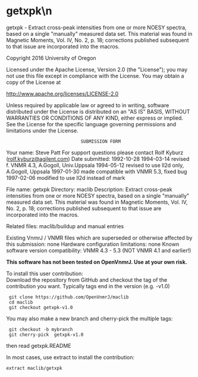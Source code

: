# getxpk\n
 getxpk - Extract cross-peak intensities from one or more NOESY spectra,
 based
 on a single "manually" measured data set. This material was found
 in Magnetic Moments, Vol. IV, No. 2, p. 18; corrections published
 subsequent to that issue are incorporated into the macros.

 Copyright 2016 University of Oregon

 Licensed under the Apache License, Version 2.0 (the "License");
 you may not use this file except in compliance with the License.
 You may obtain a copy of the License at

   http://www.apache.org/licenses/LICENSE-2.0

 Unless required by applicable law or agreed to in writing, software
 distributed under the License is distributed on an "AS IS" BASIS,
 WITHOUT WARRANTIES OR CONDITIONS OF ANY KIND, either express or implied.
 See the License for the specific language governing permissions and
 limitations under the License.

                                SUBMISSION FORM

Your name:              Steve Patt
                        For support questions please contact
                                Rolf Kyburz (rolf.kyburz@agilent.com)
Date submitted:         1992-10-28
                        1994-03-14 revised f. VNMR 4.3, A.Gogoll, Univ.Uppsala
                        1994-05-12 revised to use ll2d only, A.Gogoll, Uppsala
                        1997-01-30 made compatible with VNMR 5.3, fixed bug
                        1997-02-06 modified to use ll2d instead of mark

File name:              getxpk
Directory:              maclib
Description:            Extract cross-peak intensities from one or more
                        NOESY spectra, based on a single "manually" measured
                        data set. This material was found in Magnetic Moments,
                        Vol. IV, No. 2, p. 18; corrections published
                        subsequent to that issue are incorporated into the
                        macros.

Related files:          maclib/buildup and manual entries

Existing VnmrJ / VNMR files which are superseded or
otherwise affected by this submission:  none
Hardware configuration limitations:     none
Known software version compatibility:   VNMR 4.3 - 5.3
                                        (NOT VNMR 4.1 and earlier!)

**This software has not been tested on OpenVnmrJ. Use at your own risk.**

To install this user contribution:  
Download the repository from GitHub and checkout the tag of the contribution you want.
Typically tags end in the version (e.g. -v1.0)

     git clone https://github.com/OpenVnmrJ/maclib  
     cd maclib  
     git checkout getxpk-v1.0


You may also make a new branch and cherry-pick the multiple tags:  

     git checkout -b mybranch
     git cherry-pick  getxpk-v1.0

then read getxpk.README   

In most cases, use extract to install the contribution:  

    extract maclib/getxpk